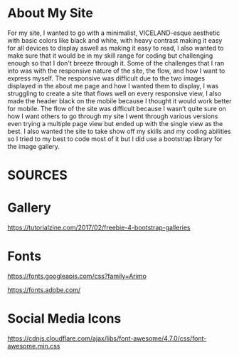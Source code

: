 # About My Site

For my site, I wanted to go with a minimalist, VICELAND-esque aesthetic with basic colors like black and white, with heavy contrast making it easy for all devices to display aswell as making it easy to read, I also wanted to make sure that it would be in my skill range for coding but challenging enough so that I don't breeze through it. Some of the challenges that I ran into was with the responsive nature of the site, the flow, and how I want to express myself. The responsive was difficult due to the two images displayed in the about me page and how I wanted them to display, I was struggling to create a site that flows well on every responsive view, I also made the header black on the mobile because I thought it would work better for mobile. The flow of the site was difficult because I wasn’t quite sure on how I want others to go through my site I went through various versions even trying a multiple page view but ended up with the single view as the best. I also wanted the site to take show off my skills and my coding abilities so I tried to my best to code most of it but I did use a bootstrap library for the image gallery.

# SOURCES

# Gallery

https://tutorialzine.com/2017/02/freebie-4-bootstrap-galleries

# Fonts

https://fonts.googleapis.com/css?family=Arimo

https://fonts.adobe.com/ 

# Social Media Icons

https://cdnjs.cloudflare.com/ajax/libs/font-awesome/4.7.0/css/font-awesome.min.css
